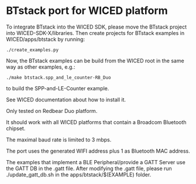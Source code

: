 # BTstack port for WICED platform

To integrate BTstack into the WICED SDK, please move the BTstack project into WICED-SDK-X/libraries.
Then create projects for BTstack examples in WICED/apps/btstack by running:

	./create_examples.py

Now, the BTstack examples can be build from the WICED root in the same way as other examples, e.g.:

	./make btstack.spp_and_le_counter-RB_Duo

to build the SPP-and-LE-Counter example.

See WICED documentation about how to install it.

Only tested on Redbear Duo platform.

It should work with all WICED platforms that contain a Broadcom Bluetooth chipset.

The maximal baud rate is limited to 3 mbps.

The port uses the generated WIFI address plus 1 as Bluetooth MAC address.

The examples that implement a BLE Peripheral/provide a GATT Server use the GATT DB in the .gatt file.
After modifying the .gatt file, please run ./update_gatt_db.sh in the apps/btstack/$(EXAMPLE) folder.


